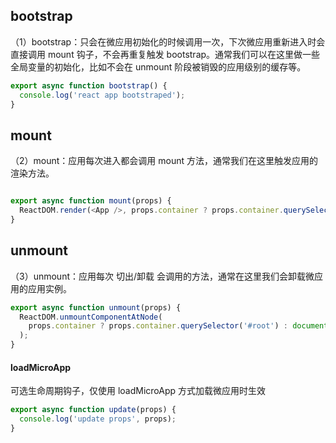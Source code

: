 
## bootstrap
（1）bootstrap：只会在微应用初始化的时候调用一次，下次微应用重新进入时会直接调用 mount 钩子，不会再重复触发 bootstrap。通常我们可以在这里做一些全局变量的初始化，比如不会在 unmount 阶段被销毁的应用级别的缓存等。

```js
export async function bootstrap() {
  console.log('react app bootstraped');
}

```
## mount

（2）mount：应用每次进入都会调用 mount 方法，通常我们在这里触发应用的渲染方法。
```js

export async function mount(props) {
  ReactDOM.render(<App />, props.container ? props.container.querySelector('#root') : document.getElementById('root'));
}


```
## unmount

（3）unmount：应用每次 切出/卸载 会调用的方法，通常在这里我们会卸载微应用的应用实例。

```js
export async function unmount(props) {
  ReactDOM.unmountComponentAtNode(
    props.container ? props.container.querySelector('#root') : document.getElementById('root'),
  );
}


```


#### loadMicroApp
可选生命周期钩子，仅使用 loadMicroApp 方式加载微应用时生效
```js
export async function update(props) {
  console.log('update props', props);
}
```
